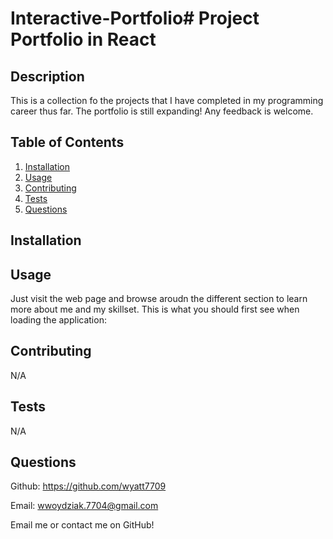 # Interactive-Portfolio# Project Portfolio in React


## Description

This is a collection fo the projects that I have completed in my programming career thus far. The portfolio is still expanding! Any feedback is welcome.

## Table of Contents
1. [Installation](#installation)
2. [Usage](#usage)
3. [Contributing](#contributing)
4. [Tests](#tests)
5. [Questions](#questions)

## Installation



## Usage

Just visit the web page and browse aroudn the different section to learn more about me and my skillset. This is what you should first see when loading the application:




## Contributing

N/A

## Tests

N/A

## Questions

Github: https://github.com/wyatt7709

Email: wwoydziak.7704@gmail.com

Email me or contact me on GitHub!